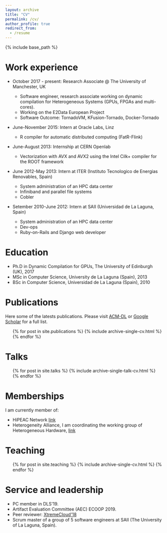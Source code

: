 ```yaml
---
layout: archive
title: "CV"
permalink: /cv/
author_profile: true
redirect_from:
  - /resume
---
```


{% include base_path %}

Work experience
======
* October 2017 - present: Research Associate @ The University of Manchester, UK
  * Software engineer, research associate working on dynamic compilation for Heterogeneous Systems (GPUs, FPGAs and multi-cores).
  * Working on the E2Data European Project
  * Software Outcome: TornadoVM, KFusion-Tornado, Docker-Tornado
* June-November 2015: Intern at Oracle Labs, Linz
  * R compiler for automatic distributed computing (FatR-Flink)

* June-August 2013: Internship at CERN Openlab 
  * Vectorization with AVX and AVX2 using the Intel Cilk+ compiler for the ROOT framework
 
* June 2012-May 2013: Intern at ITER (Instituto Tecnologico de Energias Renovables, Spain)
  * System administration of an HPC data center
  * Infiniband and parallel file systems
  * Cobler 

* Setember 2010-June 2012: Intern at SAII (Universidad de La Laguna, Spain)
  * System administration of an HPC data center
  * Dev-ops 
  * Ruby-on-Rails and Django web developer
  
Education
======
* Ph.D in Dynamic Compilation for GPUs, The University of Edinburgh (UK), 2017 
* MSc in Computer Science, University de La Laguna (Spain), 2013
* BSc in Computer Science, Universidad de La Laguna (Spain), 2010

Publications
======

Here some of the latests publications. Please visit [ACM-DL](https://dl.acm.org/author_page.cfm?id=81548008457) or [Google Scholar](https://scholar.google.de/citations?user=Ig3N8j0AAAAJ) for a full list.

  <ul>{% for post in site.publications %}
    {% include archive-single-cv.html %}
  {% endfor %}</ul>
  
Talks
======
  <ul>{% for post in site.talks %}
    {% include archive-single-talk-cv.html %}
  {% endfor %}</ul>
  
Memberships
====== 
I am currently member of:
* HiPEAC Network [link](https://www.hipeac.net/~jjfumero/)
* Heterogeneity Alliance, I am coordinating the working group of Heterogeneous Hardware, [link](http://heterogeneityalliance.eu/)
 
Teaching
======
  <ul>{% for post in site.teaching %}
    {% include archive-single-cv.html %}
  {% endfor %}</ul>
  
Service and leadership
======
* PC member in DLS'19.
* Artifact Evaluation Committee (AEC) ECOOP 2019.
* Peer reviewer: [XtremeCloud'18](http://xtremecloud2018.cslab.ece.ntua.gr/)
* Scrum master of a group of 5 software engineers at SAII (The University of La Laguna, Spain).
